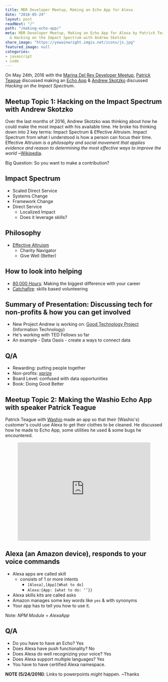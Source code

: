 ```yaml
---
title: MDR Developer Meetup, Making an Echo App for Alexa
date: "2016-05-24"
layout: post
readNext: "/"
path: "/making-echo-app/"
meta: MDR Developer Meetup, Making an Echo App for Alexa by Patrick Teague of Washio
  & Hacking on the Impact Spectrum with Andrew Skotzko
share_image: "https://yowainwright.imgix.net/icons/js.jpg"
featured_image: null
categories:
- javascript
- code
---
```


On May 24th, 2016 with the [Marina Del Rey Developer Meetup](http://www.meetup.com/Marina-Del-Rey-Developer-Meetup/events/230952417/), [Patrick Teague](https://github.com/teagup) discussed making an [Echo App](https://developer.amazon.com/appsandservices/solutions/devices/echo) & [Andrew Skotzko](https://github.com/skotzko) discussed _Hacking on the Impact Spectrum_.

## Meetup Topic 1: Hacking on the Impact Spectrum with Andrew Skotzko

Over the last months of 2016, Andrew Skotzko was thinking about how he could make the most impact with his available time. He broke his thinking down into 2 key terms: Impact Spectrum & Effective Altruism. Impact Spectrum from what I understood is how a person can focus their time. Effective Altruism _is a philosophy and social movement that applies evidence and reason to determining the most effective ways to improve the world_ ~[Wikipedia](https://en.wikipedia.org/wiki/Effective_altruism).

Big Question: So you want to make a contribution?

## Impact Spectrum

-  Scaled Direct Service
-  Systems Change
-  Framework Change
-  Direct Service
   -  Localized Impact
   -  Does it leverage skills?

## Philosophy

-  [Effective Altruism](http://www.effectivealtruism.org/)
   -  Charity Navigator
   -  Give Well (Better)

## How to look into helping

-  [80,000 Hours](https://80000hours.org/): Making the biggest difference with your career
-  [Catchafire](https://www.catchafire.org/): skills based volunteering

## Summary of Presentation: Discussing tech for non-profits & how you can get involved

-  New Project Andrew is working on: [Good Technology Project](http://goodtechnologyproject.org/) (Information Technology)
-  He's working with TED Fellows so far
-  An example - Data Oasis - create a ways to connect data

## Q/A

-  Rewarding: putting people together
-  Non-profits: [xprize](http://www.xprize.org/)
-  Board Level: confused with data opportunities
-  Book: Doing Good Better


## Meetup Topic 2: Making the Washio Echo App with speaker Patrick Teague

Patrick Teague with [Washio](https://www.getwashio.com/) made an app so that their (Washio's) customer's could use Alexa to get their clothes to be cleaned. He discussed how he made to Echo App, some utilities he used & some bugs he encountered.

<figure class="figure figure--full">
	<iframe style="height: auto; min-height: 315px; width: 100%;" src="https://www.youtube.com/embed/acybh2Q_qNg" frameborder="0" allowfullscreen></iframe>
</figure>

## Alexa (an Amazon device), responds to your voice commands

-  Alexa apps are called skill
   -  consists of 1 or more intents
      -  `[Alexa],[App][What to do]`
      -  `Alexa:{App: {what to do: ‘’}}`
-  Alexa skills kits are called asks
-  Amazon manages some key words like `yes` & with synonyms
-  Your app has to tell you how to use it.

Note: *NPM Module = AlexaApp*

## Q/A

-  Do you have to have an Echo? Yes
-  Does Alexa have push functionality? No
-  Does Alexa do well recognizing your voice? Yes
-  Does Alexa support multiple languages? Yes
-  You have to have certified Alexa namespace.

**NOTE (5/24/2016)**: Links to powerpoints _might_ happen. ~Thanks
